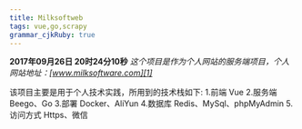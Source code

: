```yaml
---
title: Milksoftweb 
tags: vue,go,scrapy
grammar_cjkRuby: true
---
```

**2017年09月26日 20时24分10秒**
*这个项目是作为个人网站的服务端项目，个人网站地址：[www.milksoftware.com][1]*

  [1]: www.milksoftware.com
  
该项目主要是用于个人技术实践，所用到的技术栈如下:
1.前端 Vue
2.服务端 Beego、Go
3.部署 Docker、AliYun
4.数据库 Redis、MySql、phpMyAdmin
5.访问方式 Https、微信
